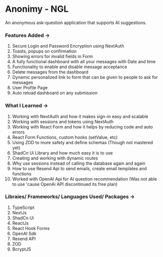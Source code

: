 # Anonimy - NGL
An anonymous ask-question application that supports AI suggestions.

### Features Added ->
1) Secure Login and Password Encryption using NextAuth
2) Toasts, popups on confirmation
3) Showing errors for invalid fields in Form
4) A fully functional dashboard with all your messages with Date and time
5) Functionality to enable and disable message acceptance
6) Delete messages from the dashboard
7) Dynamic personalized link to form that can be given to people to ask for messages
8) User Profile Page
9) Auto reload dashboard on any submission

### What I Learned ->
1) Working with NextAuth and how it makes sign-in easy and scalable
2) Working with sessions and tokens using NextAuth
4) Working with React Form and how it helps by reducing code and auto errors
5) React Form Functions, custom hooks (setValue, etc)
6) Using ZOD to more safety and define schemas (Though not mastered yet)
7) ShadCn Ui Library and how much easy it is to use
8) Creating and working with dynamic routes
9) Why use sessions instead of calling the database again and again
10) How to use Resend Api to send emails, create email templates and functions
11) Worked with OpenAI Api for AI question recommendation (Was not able to use 'cause OpenAi API discontinued its free plan)

### Libraies/ Frameworks/ Languages Used/ Packages ->
1) TypeScript
2) NextJs
3) ShadCn Ui
4) ReactJs
5) React Hook Forms
6) OpenAI Sdk
7) Resend API
8) ZOD
9) BcryptJS
